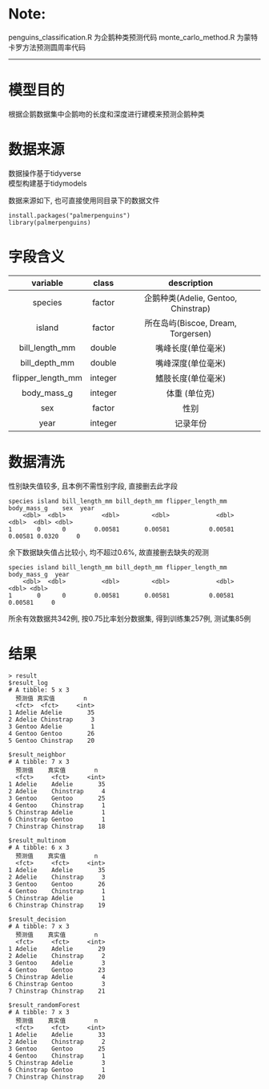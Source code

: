 # Note:

penguins_classification.R 为企鹅种类预测代码
monte_carlo_method.R 为蒙特卡罗方法预测圆周率代码

-------

# 模型目的

根据企鹅数据集中企鹅吻的长度和深度进行建模来预测企鹅种类

# 数据来源

数据操作基于tidyverse  
模型构建基于tidymodels

数据来源如下, 也可直接使用同目录下的数据文件

```{r}
install.packages("palmerpenguins")
library(palmerpenguins)
```

# 字段含义

|variable          |class   |description
|:---:             |:---:   |:--:
|species           |factor  |企鹅种类(Adelie, Gentoo, Chinstrap)
|island            |factor  |所在岛屿(Biscoe, Dream, Torgersen)
|bill_length_mm    |double  |嘴峰长度(单位毫米)
|bill_depth_mm     |double  |嘴峰深度(单位毫米)
|flipper_length_mm |integer |鰭肢长度(单位毫米)
|body_mass_g       |integer |体重 (单位克)
|sex               |factor  |性别
|year              |integer |记录年份

# 数据清洗

性别缺失值较多, 且本例不需性别字段, 直接删去此字段
```{r}
species island bill_length_mm bill_depth_mm flipper_length_mm body_mass_g    sex  year
    <dbl>  <dbl>          <dbl>         <dbl>             <dbl>       <dbl>  <dbl> <dbl>
1       0      0        0.00581       0.00581           0.00581     0.00581 0.0320     0
```

余下数据缺失值占比较小, 均不超过0.6%, 故直接删去缺失的观测

```{r}
species island bill_length_mm bill_depth_mm flipper_length_mm body_mass_g  year
    <dbl>  <dbl>          <dbl>         <dbl>             <dbl>       <dbl> <dbl>
1       0      0        0.00581       0.00581           0.00581     0.00581     0
```

所余有效数据共342例, 按0.75比率划分数据集, 得到训练集257例, 测试集85例

# 结果

```{r}
> result
$result_log
# A tibble: 5 x 3
  预测值 真实值        n
  <fct>  <fct>     <int>
1 Adelie Adelie       35
2 Adelie Chinstrap     3
3 Gentoo Adelie        1
4 Gentoo Gentoo       26
5 Gentoo Chinstrap    20

$result_neighbor
# A tibble: 7 x 3
  预测值    真实值        n
  <fct>     <fct>     <int>
1 Adelie    Adelie       35
2 Adelie    Chinstrap     4
3 Gentoo    Gentoo       25
4 Gentoo    Chinstrap     1
5 Chinstrap Adelie        1
6 Chinstrap Gentoo        1
7 Chinstrap Chinstrap    18

$result_multinom
# A tibble: 6 x 3
  预测值    真实值        n
  <fct>     <fct>     <int>
1 Adelie    Adelie       35
2 Adelie    Chinstrap     3
3 Gentoo    Gentoo       26
4 Gentoo    Chinstrap     1
5 Chinstrap Adelie        1
6 Chinstrap Chinstrap    19

$result_decision
# A tibble: 7 x 3
  预测值    真实值        n
  <fct>     <fct>     <int>
1 Adelie    Adelie       29
2 Adelie    Chinstrap     2
3 Gentoo    Adelie        3
4 Gentoo    Gentoo       23
5 Chinstrap Adelie        4
6 Chinstrap Gentoo        3
7 Chinstrap Chinstrap    21

$result_randomForest
# A tibble: 7 x 3
  预测值    真实值        n
  <fct>     <fct>     <int>
1 Adelie    Adelie       33
2 Adelie    Chinstrap     2
3 Gentoo    Gentoo       25
4 Gentoo    Chinstrap     1
5 Chinstrap Adelie        3
6 Chinstrap Gentoo        1
7 Chinstrap Chinstrap    20
```
